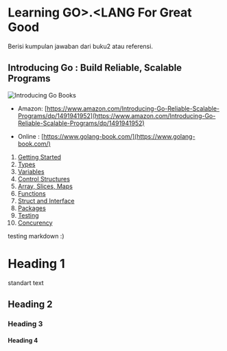 # Learning GO>.<LANG For Great Good 

Berisi kumpulan jawaban dari buku2 atau referensi.

## Introducing Go : Build Reliable, Scalable Programs
![Introducing Go Books](https://images-na.ssl-images-amazon.com/images/I/51YpdMrI1kL._SX379_BO1,204,203,200_.jpg)

- Amazon: [https://www.amazon.com/Introducing-Go-Reliable-Scalable-Programs/dp/1491941952](https://www.amazon.com/Introducing-Go-Reliable-Scalable-Programs/dp/1491941952)

- Online : [https://www.golang-book.com/](https://www.golang-book.com/)

1. [Getting Started](https://github.com/philiplambok/hellogo/blob/master/introducingGoBooks/sec1/exercises.md)  
2. [Types](https://github.com/philiplambok/hellogo/blob/master/introducingGoBooks/sec2/exercises.md)  
3. [Variables](https://github.com/philiplambok/hellogo/blob/master/introducingGoBooks/sec3/exercises.md)  
4. [Control Structures](https://github.com/philiplambok/hellogo/blob/master/introducingGoBooks/sec4/exercises.md)  
5. [Array, Slices, Maps](https://github.com/philiplambok/hellogo/blob/master/introducingGoBooks/sec5/exercises.md)  
6. [Functions](https://github.com/philiplambok/hellogo/blob/master/introducingGoBooks/sec6/exercises.md)  
7. [Struct and Interface](https://github.com/philiplambok/hellogo/blob/master/introducingGoBooks/sec7/exercises.md)  
8. [Packages](https://github.com/philiplambok/hellogo/blob/master/introducingGoBooks/sec8/exercises.md)  
9. [Testing](https://github.com/philiplambok/hellogo/blob/master/introducingGoBooks/sec9/exercises.md)  
10. [Concurency](https://github.com/philiplambok/hellogo/blob/master/introducingGoBooks/sec10/exercises.md)  


testing markdown :)

# Heading 1
standart text
## Heading 2 
### Heading 3
#### Heading 4
